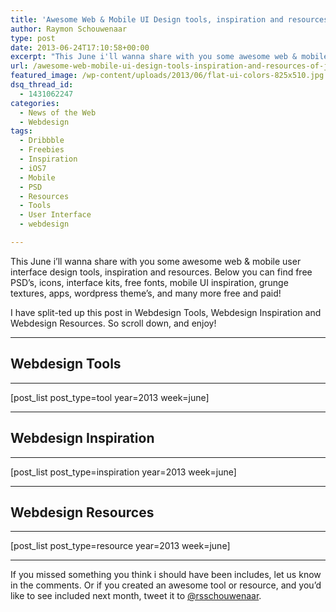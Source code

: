 ```yaml
---
title: 'Awesome Web & Mobile UI Design tools, inspiration and resources of June 2013'
author: Raymon Schouwenaar
type: post
date: 2013-06-24T17:10:58+00:00
excerpt: "This June i'll wanna share with you some awesome web & mobile user interface design tools, inspiration and resources. Below you can find free PSD's, icons, interface kits, free fonts, mobile UI inspiration, grunge textures, apps, wordpress theme's, and many more free and paid!"
url: /awesome-web-mobile-ui-design-tools-inspiration-and-resources-of-june-2013/
featured_image: /wp-content/uploads/2013/06/flat-ui-colors-825x510.jpg
dsq_thread_id:
  - 1431062247
categories:
  - News of the Web
  - Webdesign
tags:
  - Dribbble
  - Freebies
  - Inspiration
  - iOS7
  - Mobile
  - PSD
  - Resources
  - Tools
  - User Interface
  - webdesign

---
```

This June i&#8217;ll wanna share with you some awesome web & mobile user interface design tools, inspiration and resources. Below you can find free PSD&#8217;s, icons, interface kits, free fonts, mobile UI inspiration, grunge textures, apps, wordpress theme&#8217;s, and many more free and paid!

I have split-ted up this post in Webdesign Tools, Webdesign Inspiration and Webdesign Resources. So scroll down, and enjoy!

* * *

## Webdesign Tools

* * *

[post\_list post\_type=tool year=2013 week=june]

* * *

## Webdesign Inspiration

* * *

[post\_list post\_type=inspiration year=2013 week=june]

* * *

## Webdesign Resources

* * *

[post\_list post\_type=resource year=2013 week=june]

* * *

If you missed something you think i should have been includes, let us know in the comments. Or if you created an awesome tool or resource, and you&#8217;d like to see included next month, tweet it to <a href="https://twitter.com/#!/rsschouwenaar" target="_blank">@rsschouwenaar</a>.